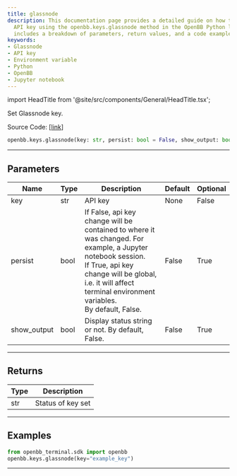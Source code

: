 ```yaml
---
title: glassnode
description: This documentation page provides a detailed guide on how to set the Glassnode
  API key using the openbb.keys.glassnode method in the OpenBB Python library. It
  includes a breakdown of parameters, return values, and a code example for easy comprehension.
keywords:
- Glassnode
- API key
- Environment variable
- Python
- OpenBB
- Jupyter notebook
---
```


import HeadTitle from '@site/src/components/General/HeadTitle.tsx';

<HeadTitle title="keys.glassnode - Reference | OpenBB SDK Docs" />

Set Glassnode key.

Source Code: [[link](https://github.com/OpenBB-finance/OpenBBTerminal/tree/main/openbb_terminal/keys_model.py#L1780)]

```python
openbb.keys.glassnode(key: str, persist: bool = False, show_output: bool = False)
```

---

## Parameters

| Name | Type | Description | Default | Optional |
| ---- | ---- | ----------- | ------- | -------- |
| key | str | API key | None | False |
| persist | bool | If False, api key change will be contained to where it was changed. For example, a Jupyter notebook session.<br/>If True, api key change will be global, i.e. it will affect terminal environment variables.<br/>By default, False. | False | True |
| show_output | bool | Display status string or not. By default, False. | False | True |


---

## Returns

| Type | Description |
| ---- | ----------- |
| str | Status of key set |
---

## Examples

```python
from openbb_terminal.sdk import openbb
openbb.keys.glassnode(key="example_key")
```

---
